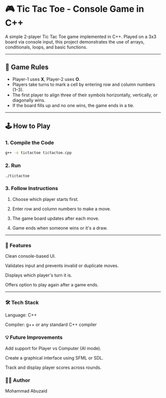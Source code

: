 # 🎮 Tic Tac Toe - Console Game in C++

A simple 2-player Tic Tac Toe game implemented in C++. Played on a 3x3 board via console input, this project demonstrates the use of arrays, conditionals, loops, and basic functions.

---

## 🧠 Game Rules

- Player-1 uses **X**, Player-2 uses **O**.
- Players take turns to mark a cell by entering row and column numbers (1–3).
- The first player to align three of their symbols horizontally, vertically, or diagonally wins.
- If the board fills up and no one wins, the game ends in a tie.

---

## 🕹️ How to Play

### 1. Compile the Code

```bash
g++ -o tictactoe tictactoe.cpp
```

### 2. Run
```bash
./tictactoe
```

### 3. Follow Instructions
1) Choose which player starts first.

2) Enter row and column numbers to make a move.

3) The game board updates after each move.

4) Game ends when someone wins or it's a draw.

---

### 📁 Features
Clean console-based UI.

Validates input and prevents invalid or duplicate moves.

Displays which player's turn it is.

Offers option to play again after a game ends.

---

### 🛠️ Tech Stack
Language: C++

Compiler: g++ or any standard C++ compiler

### 💡 Future Improvements
Add support for Player vs Computer (AI mode).

Create a graphical interface using SFML or SDL.

Track and display player scores across rounds.


### 👨‍💻 Author
Mohammad Abuzaid
